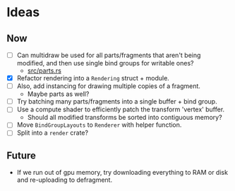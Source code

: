 # Ideas

## Now
- [ ] Can multidraw be used for all parts/fragments that aren't being modified, and then use single bind groups for writable ones?
    - [src/parts.rs](src/parts.rs)
- [x] Refactor rendering into a `Rendering` struct + module.
- [ ] Also, add instancing for drawing multiple copies of a fragment.
    - Maybe parts as well?
- [ ] Try batching many parts/fragments into a single buffer + bind group.
- [ ] Use a compute shader to efficiently patch the transform 'vertex' buffer.
    - Should all modified transforms be sorted into contiguous memory?
- [ ] Move `BindGroupLayouts` to `Renderer` with helper function.
- [ ] Split into a `render` crate?

## Future
- If we run out of gpu memory, try downloading everything to RAM or disk and re-uploading to defragment.
